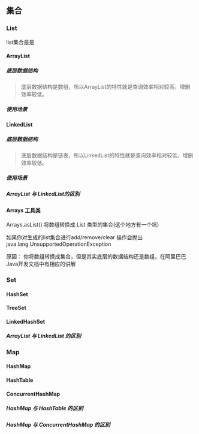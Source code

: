 ## 集合

### List

list集合是是

#### ArrayList

##### 底层数据结构

> 底层数据结构是数组，所以ArrayList的特性就是查询效率相对较高，增删效率较低。



##### 使用场景





#### LinkedList

##### 底层数据结构

> 底层数据结构是链表，所以LinkedList的特性就是查询效率相对较低，增删效率较低。



##### 使用场景





##### ArrayList 与 LinkedList的区别



#### Arrays 工具类

Arrays.asList() 将数组转换成 List 类型的集合(这个地方有一个坑)

如果你对生成的list集合进行add/remove/clear 操作会抛出 java.lang.UnsupportedOperationException

原因： 你将数组转换成集合，但是其实底层的数据结构还是数组，在阿里巴巴Java开发文档中有相应的讲解





### Set



#### HashSet



#### TreeSet



#### LinkedHashSet





##### ArrayList 与 LinkedList 的区别



### Map

#### HashMap





#### HashTable



#### ConcurrentHashMap





##### HashMap 与 HashTable 的区别



##### HashMap  与 ConcurrentHashMap 的区别



#### 



